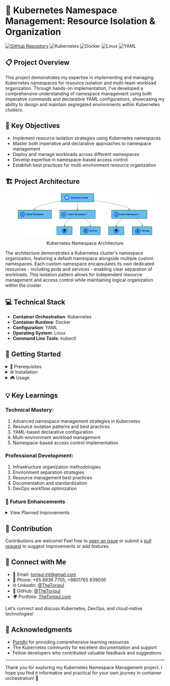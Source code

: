 # 🔗 Kubernetes Namespace Management: Resource Isolation & Organization

[![GitHub Repository](https://img.shields.io/badge/GitHub-k8s--namespace-blue?style=flat&logo=github)](https://github.com/TheToriqul/k8s-namespace)
![Kubernetes](https://img.shields.io/badge/Kubernetes-326CE5?style=flat&logo=kubernetes&logoColor=white)
![Docker](https://img.shields.io/badge/Docker-2496ED?style=flat&logo=docker&logoColor=white)
![Linux](https://img.shields.io/badge/Linux-FCC624?style=flat&logo=linux&logoColor=black)
![YAML](https://img.shields.io/badge/YAML-CB171E?style=flat&logo=yaml&logoColor=white)

## 📋 Project Overview

This project demonstrates my expertise in implementing and managing Kubernetes namespaces for resource isolation and multi-team workload organization. Through hands-on implementation, I've developed a comprehensive understanding of namespace management using both imperative commands and declarative YAML configurations, showcasing my ability to design and maintain segregated environments within Kubernetes clusters.

## 🎯 Key Objectives

- Implement resource isolation strategies using Kubernetes namespaces
- Master both imperative and declarative approaches to namespace management
- Deploy and manage workloads across different namespaces
- Develop expertise in namespace-based access control
- Establish best practices for multi-environment resource organization

## 🏗️ Project Architecture

<figure>
  <p align="center">
      <img src="./architecture.png" alt="Kubernetes namespace architecture showing a cluster with default and custom namespaces containing pods and services" />
      <p align="center">Kubernetes Namespace Architecture</p>
  </p>
</figure>

The architecture demonstrates a Kubernetes cluster's namespace organization, featuring a default namespace alongside multiple custom namespaces. Each custom namespace encapsulates its own dedicated resources - including pods and services - enabling clear separation of workloads. This isolation pattern allows for independent resource management and access control while maintaining logical organization within the cluster.

## 💻 Technical Stack

- **Container Orchestration**: Kubernetes
- **Container Runtime**: Docker
- **Configuration**: YAML
- **Operating System**: Linux
- **Command Line Tools**: kubectl

## 🚀 Getting Started

<details>
<summary>🐳 Prerequisites</summary>

- Kubernetes cluster (local or cloud-based)
- kubectl CLI tool
- Basic understanding of YAML
- vim text editor (for configuration)

</details>

<details>
<summary>⚙️ Installation</summary>

1. Clone the repository:
   ```bash
   git clone https://github.com/TheToriqul/k8s-namespace.git
   ```
2. Navigate to the project directory:
   ```bash
   cd k8s-namespace
   ```
3. Ensure kubectl is properly configured:
   ```bash
   kubectl cluster-info
   ```

</details>

<details>
<summary>🎮 Usage</summary>

1. Create a new namespace:
   ```bash
   kubectl create namespace my-namespace
   ```
2. Deploy resources to the namespace:
   ```bash
   kubectl apply -f pod.yaml -n my-namespace
   ```

For detailed commands and explanations, refer to the [reference-commands.md](reference-commands.md) file.

</details>

## 💡 Key Learnings

### Technical Mastery:

1. Advanced namespace management strategies in Kubernetes
2. Resource isolation patterns and best practices
3. YAML-based declarative configuration
4. Multi-environment workload management
5. Namespace-based access control implementation

### Professional Development:

1. Infrastructure organization methodologies
2. Environment separation strategies
3. Resource management best practices
4. Documentation and standardization
5. DevOps workflow optimization

### 🔄 Future Enhancements

<details>
<summary>View Planned Improvements</summary>

1. Implement resource quotas per namespace
2. Add network policies for cross-namespace communication
3. Develop automated namespace cleanup procedures
4. Create namespace templates for different environments
5. Implement automated namespace provisioning
6. Add monitoring and logging segregation

</details>

## 🙌 Contribution

Contributions are welcome! Feel free to [open an issue](https://github.com/TheToriqul/k8s-namespace/issues) or submit a [pull request](https://github.com/TheToriqul/k8s-namespace/pulls) to suggest improvements or add features.

## 📧 Connect with Me

- 📧 Email: toriqul.int@gmail.com
- 📱 Phone: +65 8936 7705, +8801765 939006
- 🌐 LinkedIn: [@TheToriqul](https://www.linkedin.com/in/thetoriqul/)
- 🐙 GitHub: [@TheToriqul](https://github.com/TheToriqul)
- 🌍 Portfolio: [TheToriqul.com](https://thetoriqul.com)

Let's connect and discuss Kubernetes, DevOps, and cloud-native technologies!

## 👏 Acknowledgments

- [Poridhi](https://devops.poridhi.io/) for providing comprehensive learning resources
- The Kubernetes community for excellent documentation and support
- Fellow developers who contributed valuable feedback and suggestions

---

Thank you for exploring my Kubernetes Namespace Management project. I hope you find it informative and practical for your own journey in container orchestration! 🚀